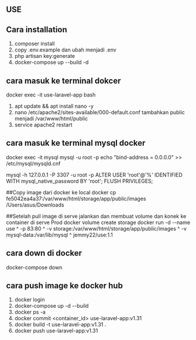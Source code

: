 ## USE 

## Cara installation
1. composer install
2. copy .env.example dan ubah menjadi .env  
3. php artisan key:generate
4. docker-compose up --build -d

## cara masuk ke terminal dokcer
docker exec -it use-laravel-app bash
1. apt update && apt install nano -y
2. nano /etc/apache2/sites-available/000-default.conf
    tambahkan public menjadi /var/www/html/public
3. service apache2 restart

## cara masuk ke terminal mysql docker
docker exec -it mysql mysql -u root -p
echo "bind-address = 0.0.0.0" >> /etc/mysql/mysqld.cnf

mysql -h 127.0.0.1 -P 3307 -u root -p
ALTER USER 'root'@'%' IDENTIFIED WITH mysql_native_password BY 'root';
FLUSH PRIVILEGES;

##Copy image dari docker ke local
docker cp fe5042ea4a37:/var/www/html/storage/app/public/images /Users/asus/Downloads

##Setelah pull image di serve jalankan dan membuat volume dan konek ke container di serve Prod
docker volume create storage
docker run -d --name use ^
  -p 83:80 ^
  -v storage:/var/www/html/storage/app/public/images ^
  -v mysql-data:/var/lib/mysql ^
  jemmy22/use:1.1
  
## cara down di docker
  docker-compose down
## cara push image ke docker hub
1. docker login
2. docker-compose up -d --build
3. docker ps -a
4. docker commit <container_id> use-laravel-app:v1.31
5. docker build -t use-laravel-app:v1.31 .
6. docker push use-laravel-app:v1.31
